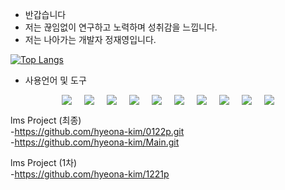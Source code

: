 <ul>
  <li>반갑습니다</li>
  <li>저는 끊임없이 연구하고 노력하며 성취감을 느낍니다. </li>
  <li>저는 나아가는 개발자 정재영입니다.</li>
</ul>

[![Top Langs](https://github-readme-stats.vercel.app/api/top-langs/?username=delay-100&layout=compact)](https://github.com/jeongjjy/github-readme-stats)

<ul>
  <li>사용언어 및 도구</li>
</ul>
<div style="display: flex; flex-wrap: wrap; justify-content: center; gap: 20px; align-items: center; text-align: center;">
        <img src="https://img.shields.io/badge/javascript-%23F7DF1E.svg?&style=for-the-badge&logo=javascript&logoColor=black" />
        <img src="https://img.shields.io/badge/java-%23007396.svg?&style=for-the-badge&logo=java&logoColor=white" />
        <img src="https://img.shields.io/badge/html5-%23E34F26.svg?&style=for-the-badge&logo=html5&logoColor=white" />
        <img src="https://img.shields.io/badge/css3-%231572B6.svg?&style=for-the-badge&logo=css3&logoColor=white" />
        <img src="https://img.shields.io/badge/python-%233776AB.svg?&style=for-the-badge&logo=python&logoColor=white" />
        <img src="https://img.shields.io/badge/mysql-%234479A1.svg?&style=for-the-badge&logo=mysql&logoColor=white" />
        <img src="https://img.shields.io/badge/react-%2361DAFB.svg?&style=for-the-badge&logo=react&logoColor=black" />
        <img src="https://img.shields.io/badge/flutter-%2302569B.svg?&style=for-the-badge&logo=flutter&logoColor=white" />
        <img src="https://img.shields.io/badge/spring-%236DB33F.svg?&style=for-the-badge&logo=spring&logoColor=white" />
        <img src="https://img.shields.io/badge/apache%20tomcat-%23F8DC75.svg?&style=for-the-badge&logo=apache%20tomcat&logoColor=black" />
</div>





lms Project (최종) </br>
-https://github.com/hyeona-kim/0122p.git </br>
-https://github.com/hyeona-kim/Main.git

lms Project (1차) </br>
-https://github.com/hyeona-kim/1221p
